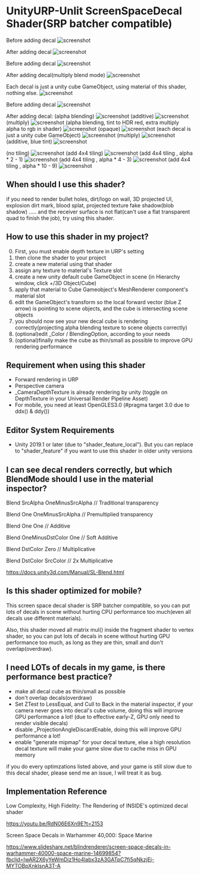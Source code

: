 UnityURP-Unlit ScreenSpaceDecal Shader(SRP batcher compatible)
======================
Before adding decal
![screenshot](https://i.imgur.com/E77sKyD.png)

After adding decal
![screenshot](https://i.imgur.com/jYRTqpR.png)

Before adding decal
![screenshot](https://i.imgur.com/dyFj5h1.png)

After adding decal(multiply blend mode)
![screenshot](https://i.imgur.com/ptjzwPK.png)

Each decal is just a unity cube GameObject, using material of this shader, nothing else.
![screenshot](https://i.imgur.com/m4F0N5t.png)

Before adding decal
![screenshot](https://imgur.com/ZWIzkdR.png)

After adding decal:
(alpha blending)
![screenshot](https://imgur.com/EqsxFC9.png)
(additive)
![screenshot](https://imgur.com/EluE9Dx.png)
(multiply)
![screenshot](https://imgur.com/P2tJqKs.png)
(alpha blending, tint to HDR red, extra multiply alpha to rgb in shader)
![screenshot](https://imgur.com/xIjdKvW.png)
(opaque)
![screenshot](https://imgur.com/c3fInsS.png)
(each decal is just a unity cube GameObject)
![screenshot](https://imgur.com/WE6AqYP.png)
(multiply)
![screenshot](https://imgur.com/lGE6qr3.png)
(additive, blue tint)
![screenshot](https://imgur.com/5LwT7Xe.png)

(no tiling)
![screenshot](https://i.imgur.com/qDMqClk.png)
(add 4x4 tiling)
![screenshot](https://i.imgur.com/ux8aYKO.png)
(add 4x4 tiling , alpha * 2 - 1)
![screenshot](https://i.imgur.com/PlXZSf8.png)
(add 4x4 tiling , alpha * 4 - 3)
![screenshot](https://i.imgur.com/wmaM748.png)
(add 4x4 tiling , alpha * 10 - 9)
![screenshot](https://i.imgur.com/k4ily3Y.png)

When should I use this shader?
-------------------
if you need to render bullet holes, dirt/logo on wall, 3D projected UI, explosion dirt mark, blood splat,  projected texture fake shadow(blob shadow) ..... and the receiver surface is not flat(can't use a flat transparent quad to finish the job), try using this shader.

How to use this shader in my project?
-------------------
0. First, you must enable depth texture in URP's setting
1. then clone the shader to your project
2. create a new material using that shader
3. assign any texture to material's Texture slot
4. create a new unity default cube GameObject in scene (in Hierarchy window, click +/3D Object/Cube)
5. apply that material to Cube Gameobject's MeshRenderer component's material slot
6. edit the GameObject's transform so the local forward vector (blue Z arrow) is pointing to scene objects, and the cube is intersecting scene objects
7. you should now see your new decal cube is rendering correctly(projecting alpha blending texture to scene objects correctly)
8. (optional)edit _Color / BlendingOption, according to your needs
9. (optional)finally make the cube as thin/small as possible to improve GPU rendering performance

Requirement when using this shader
-------------------
- Forward rendering in URP
- Perspective camera
- _CameraDepthTexture is already rendering by unity (toggle on DepthTexture in your Universal Render Pipeline Asset)
- For mobile, you need at least OpenGLES3.0 (#pragma target 3.0 due to ddx() & ddy())

Editor System Requirements
-------------------
- Unity 2019.1 or later (due to "shader_feature_local"). But you can replace to "shader_feature" if you want to use this shader in older unity versions

I can see decal renders correctly, but which BlendMode should I use in the material inspector?
-------------------
Blend SrcAlpha OneMinusSrcAlpha // Traditional transparency

Blend One OneMinusSrcAlpha // Premultiplied transparency

Blend One One // Additive

Blend OneMinusDstColor One // Soft Additive

Blend DstColor Zero // Multiplicative

Blend DstColor SrcColor // 2x Multiplicative

https://docs.unity3d.com/Manual/SL-Blend.html

Is this shader optimized for mobile?
-------------------
This screen space decal shader is SRP batcher compatible, so you can put lots of decals in scene without hurting CPU performance too much(even all decals use different materials).

Also, this shader moved all matrix mul() inside the fragment shader to vertex shader, so you can put lots of decals in scene without hurting GPU performance too much, as long as they are thin, small and don't overlap(overdraw).

I need LOTs of decals in my game, is there performance best practice?
-------------------
- make all decal cube as thin/small as possible
- don't overlap decals(overdraw)
- Set ZTest to LessEqual, and Cull to Back in the material inspector, if your camera never goes into decal's cube volume, doing this will improve GPU performance a lot! (due to effective early-Z, GPU only need to render visible decals)
- disable _ProjectionAngleDiscardEnable, doing this will improve GPU performance a lot!
- enable "generate mipmap" for your decal texture, else a high resolution decal texture will make your game slow due to cache miss in GPU memory

if you do every optimzations listed above, and your game is still slow due to this decal shader, please send me an issue, I will treat it as bug.

Implementation Reference
-------------------
Low Complexity, High Fidelity: The Rendering of INSIDE's optimized decal shader

https://youtu.be/RdN06E6Xn9E?t=2153

Screen Space Decals in Warhammer 40,000: Space Marine

https://www.slideshare.net/blindrenderer/screen-space-decals-in-warhammer-40000-space-marine-14699854?fbclid=IwAR2X6yYeWmDiz1Ho4labx3zA3GATpC7fi5qNkzjEj-MYTOBpXnkIsnA3T-A



